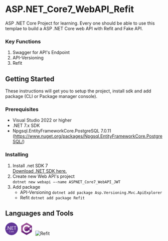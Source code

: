 # ASP.NET_Core7_WebAPI_Refit
ASP .NET Core Project for learning. Every one should be able to use this templae to build a ASP .NET Core web API with Refit and Fake API.

### Key Functions 
1. Swagger for API's Endpoint
2. API-Versioning
3. Refit

## Getting Started
These instructions will get you to setup the project, install sdk and add package (CLI or Package manager console).

### Prerequisites
- Visual Studio 2022 or higher 
- .NET 7.x SDK  
- Npgsql.EntityFrameworkCore.PostgreSQL 7.0.11 (https://www.nuget.org/packages/Npgsql.EntityFrameworkCore.PostgreSQL/)

### Installing
1.  Install .net SDK 7<br>
[Download .NET SDK here.](https://dotnet.microsoft.com/en-us/download/visual-studio-sdks)
2.  Create new Web API's project<br>
`dotnet new webapi –-name ASPNET_Core7_WebAPI_JWT`
3.  Add package
     - API-Versioning
       `dotnet add package Asp.Versioning.Mvc.ApiExplorer`
     - Refit
       `dotnet add package Refit`
## Languages and Tools
<div>
  <img src="https://github.com/devicons/devicon/blob/master/icons/dotnetcore/dotnetcore-original.svg" title="dotnet core" alt="dotnet core" width="40" height="40"/>&nbsp;
  <img src="https://github.com/devicons/devicon/blob/master/icons/csharp/csharp-original.svg" title="csharp" alt="csharp" width="40" height="40"/>&nbsp;
  <img src="https://anthonygiretti.com/wp-content/uploads/2019/11/refit_logo6.png" title="Refit" alt="Refit" width="100" height="40"/>&nbsp;
</div>
